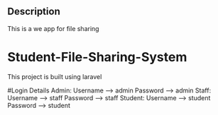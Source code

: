 ## Description
This is a we app for file sharing
# Student-File-Sharing-System
This project is built using laravel


#Login Details
Admin:
Username --> admin
Password --> admin
Staff:
Username --> staff
Password --> staff
Student:
Username --> student
Password --> student
